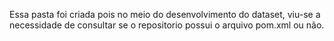 Essa pasta foi criada pois no meio do desenvolvimento do dataset, viu-se a necessidade de consultar se o repositorio possui o arquivo pom.xml ou não.
